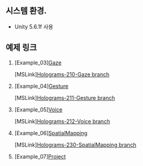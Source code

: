 ## 시스템 환경.

* Unity 5.6.1f 사용

## 예제 링크

1. [Example_03][Gaze](https://github.com/mipsdoc/HoloLens_Example/tree/Example_03)
   
   [MSLink][Holograms-210-Gaze branch](https://github.com/Microsoft/HolographicAcademy/tree/Holograms-210-Gaze)
   
2. [Example_04][Gesture](https://github.com/mipsdoc/HoloLens_Example/tree/Example_04)
   
   [MSLink][Holograms-211-Gesture branch](https://github.com/Microsoft/HolographicAcademy/tree/Holograms-211-Gesture)

3. [Example_05][Voice](https://github.com/mipsdoc/HoloLens_Example/tree/Example_05)
   
   [MSLink][Holograms-212-Voice branch](https://github.com/Microsoft/HolographicAcademy/tree/Holograms-212-Voice)

4. [Example_06][SpatialMapping](https://github.com/mipsdoc/HoloLens_Example/tree/Example_06)
   
   [MSLink][Holograms-230-SpatialMapping branch](https://github.com/Microsoft/HolographicAcademy/tree/Holograms-230-SpatialMapping)

5. [Example_07][Project](https://github.com/mipsdoc/HoloLens_Example/tree/Example_07)


 
